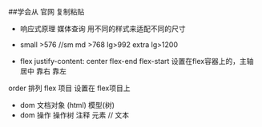 ##学会从 官网   复制粘贴
- 响应式原理
 媒体查询 用不同的样式来适配不同的尺寸

- small >576  //sm
 md >768
 lg>992
 extra lg>1200   


 - flex 
 justify-content:        center  flex-end   flex-start
 设置在flex容器上的，主轴   居中     靠右         靠左 

 order 排列 flex 项目   设置在 flex项目上

 - dom
  文档对象 (html)   模型(树)
- dom 操作 操作树
  注释
  元素   //
  文本